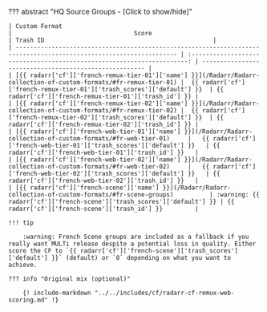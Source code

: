 ??? abstract "HQ Source Groups - [Click to show/hide]"

    | Custom Format                                                                                                       |                                  Score                                  | Trash ID                                               |
    | ------------------------------------------------------------------------------------------------------------------- | :---------------------------------------------------------------------: | ------------------------------------------------------ |
    | [{{ radarr['cf']['french-remux-tier-01']['name'] }}](/Radarr/Radarr-collection-of-custom-formats/#fr-remux-tier-01) |  {{ radarr['cf']['french-remux-tier-01']['trash_scores']['default'] }}  | {{ radarr['cf']['french-remux-tier-01']['trash_id'] }} |
    | [{{ radarr['cf']['french-remux-tier-02']['name'] }}](/Radarr/Radarr-collection-of-custom-formats/#fr-remux-tier-02) |  {{ radarr['cf']['french-remux-tier-02']['trash_scores']['default'] }}  | {{ radarr['cf']['french-remux-tier-02']['trash_id'] }} |
    | [{{ radarr['cf']['french-web-tier-01']['name'] }}](/Radarr/Radarr-collection-of-custom-formats/#fr-web-tier-01)     |   {{ radarr['cf']['french-web-tier-01']['trash_scores']['default'] }}   | {{ radarr['cf']['french-web-tier-01']['trash_id'] }}   |
    | [{{ radarr['cf']['french-web-tier-02']['name'] }}](/Radarr/Radarr-collection-of-custom-formats/#fr-web-tier-02)     |   {{ radarr['cf']['french-web-tier-02']['trash_scores']['default'] }}   | {{ radarr['cf']['french-web-tier-02']['trash_id'] }}   |
    | [{{ radarr['cf']['french-scene']['name'] }}](/Radarr/Radarr-collection-of-custom-formats/#fr-scene-groups)          | :warning: {{ radarr['cf']['french-scene']['trash_scores']['default'] }} | {{ radarr['cf']['french-scene']['trash_id'] }}         |

    !!! tip

        :warning: French Scene groups are included as a fallback if you really want MULTi release despite a potential loss in quality. Either score the CF to `{{ radarr['cf']['french-scene']['trash_scores']['default'] }}` (default) or `0` depending on what you want to achieve.

    ??? info "Original mix (optional)"

        {! include-markdown "../../includes/cf/radarr-cf-remux-web-scoring.md" !}
